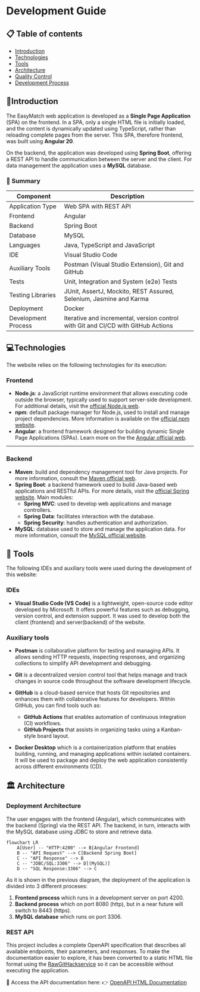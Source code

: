 # Development Guide

## 📋 Table of contents

- [Introduction](#introduction)
- [Technologies](#technologies)
- [Tools](#tools)
- [Architecture](#architecture)
- [Quality Control](#quality-control)
- [Development Process](#development-process)

## 📖Introduction

The EasyMatch web application is developed as a **Single Page Application** (SPA) on the frontend. In a SPA, only a single HTML file is initially loaded, and the content is dynamically updated using TypeScript, rather than reloading complete pages from the server. This SPA, therefore frontend, was built using **Angular 20**.

On the backend, the application was developed using **Spring Boot**, offering a REST API to handle communication between the server and the client. For data management the application uses a **MySQL** database.

### 📌 Summary

| Component              | Description                                                                 |
|------------------------|-----------------------------------------------------------------------------|
| Application Type       | Web SPA with REST API                                                       |
| Frontend               | Angular                                                                     |
| Backend                | Spring Boot                                                                 |
| Database               | MySQL                                                                       |
| Languages              | Java, TypeScript and JavaScript                                             |
| IDE                    | Visual Studio Code                                                          |
| Auxiliary Tools        | Postman (Visual Studio Extension), Git and GitHub               |
| Tests                  | Unit, Integration and System (e2e) Tests                                    |
| Testing Libraries      | JUnit, AssertJ, Mockito, REST Assured, Selenium, Jasmine and Karma        |
| Deployment             | Docker                                                                      |
| Development Process    | Iterative and incremental, version control with Git and CI/CD with GitHub Actions |

## 💻Technologies

The website relies on the following technologies for its execution:

### Frontend
- **Node.js**: a JavaScript runtime environment that allows executing code outside the browser, typically used to support server-side development. For additional details, visit the [official Node.js web](https://nodejs.org/en).
- **npm**: default package manager for Node.js, used to install and manage project dependencies. More information is available on the [official npm website](https://www.npmjs.com/).
- **Angular**: a frontend framework designed for building dynamic Single Page Applications (SPAs). Learn more on the the  [Angular official web](https://angular.dev/).

---

### Backend
- **Maven**: build and dependency management tool for Java projects. For more information, consult the [Maven official web](https://maven.apache.org/).
- **Spring Boot**: a backend framework used to build Java-based web applications and RESTful APIs. For more details, visit the [official Spring website](https://spring.io/). Main modules:
  - **Spring MVC**: used to develop web applications and manage controllers.
  - **Spring Data**: facilitates interaction with the database.
  - **Spring Security**: handles authentication and authorization.
- **MySQL**: database used to store and manage the application data. For more information, consult the [MySQL official website](https://www.mysql.com/).


## 🔧 Tools 

The following IDEs and auxiliary tools were used during the development of this website:

### IDEs
- **Visual Studio Code (VS Code)** is a lightweight, open-source code editor developed by Microsoft. It offers powerful features such as debugging, version control, and extension support. It was used to develop both the client (frontend) and server(backend) of the website.

### Auxiliary tools
- **Postman** is collaborative platform for testing and managing APIs. It allows sending HTTP requests, inspecting responses, and organizing collections to simplify API development and debugging.

- **Git** is a decentralized version control tool that helps manage and track changes in source code throughout the software development lifecycle.

- **GitHub** is a cloud-based service that hosts Git repositories and enhances them with collaborative features for developers. Within GitHub, you can find tools such as:
  - **GitHub Actions** that enables automation of continuous integration (CI) workflows.
  - **GitHub Projects** that assists in organizing tasks using a Kanban-style board layout.

- **Docker Desktop** which is a containerization platform that enables building, running, and managing applications within isolated containers. It will be used to package and deploy the web application consistently across different environments (CD).

## 🏛️ Architecture 

### Deployment Architecture

The user engages with the frontend (Angular), which communicates with the backend (Spring) via the REST API. The backend, in turn, interacts with the MySQL database using JDBC to store and retrieve data.

```mermaid
flowchart LR
    A[User] -- "HTTP:4200" --> B[Angular Frontend]
    B -- "API Request" --> C[Backend Spring Boot]
    C -- "API Response" --> B
    C -- "JDBC/SQL:3306" --> D[(MySQL)]
    D -- "SQL Response:3306" --> C
```

As it is shown in the previous diagram, the deployment of the application is divided into 3 different proceses:

  1. **Frontend process** which runs in a development server on port 4200.
  2. **Backend process** which on port 8080 (http), but in a near future will switch to 8443 (https).
  3. **MySQL database** which runs on port 3306.


### REST API

This project includes a complete OpenAPI specification that describes all available endpoints, their parameters, and responses.
To make the documentation easier to explore, it has been converted to a static HTML file format using the [RawGitHackservice](https://raw.githack.com) so it can be accessible without executing the application.

🔗 Access the API documentation here:
👉 [OpenAPI HTML Documentation](https://raw.githack.com/danielmunmar/2025-EasyMatch/docs/openapi.html)



